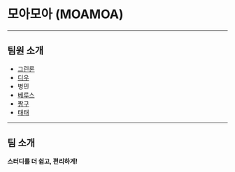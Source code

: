 # 모아모아 (MOAMOA)

---

## 팀원 소개

- [그린론](https://github.com/jaejae-yoo/moamoa-git-flow/blob/main/greenlawn.md)
- [디우](dwoo.md)
- 병민
- [베루스](./verus.md)
- [짱구](https://github.com/tco0427/moamoa-git-flow/blob/main/jjanggu.md)
- [태태](https://github.com/nan-noo/moamoa-git-flow/blob/feature/taetae/taetae.md)

---

## 팀 소개

**스터디를 더 쉽고, 편리하게!**
